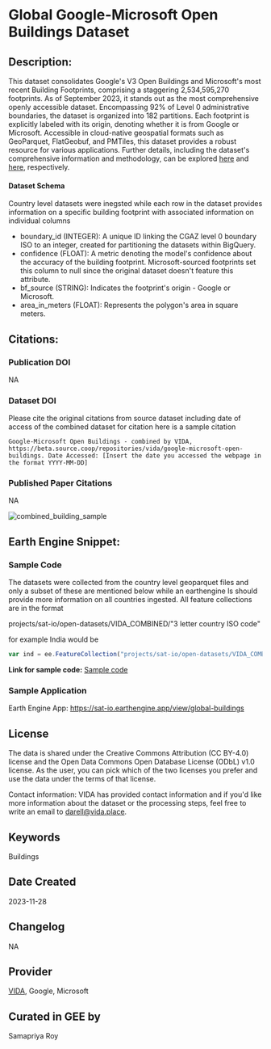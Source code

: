 
# Global Google-Microsoft Open Buildings Dataset

## Description:

This dataset consolidates Google's V3 Open Buildings and Microsoft's most recent Building Footprints, comprising a staggering 2,534,595,270 footprints. As of September 2023, it stands out as the most comprehensive openly accessible dataset. Encompassing 92% of Level 0 administrative boundaries, the dataset is organized into 182 partitions. Each footprint is explicitly labeled with its origin, denoting whether it is from Google or Microsoft. Accessible in cloud-native geospatial formats such as GeoParquet, FlatGeobuf, and PMTiles, this dataset provides a robust resource for various applications. Further details, including the dataset's comprehensive information and methodology, can be explored [here](https://beta.source.coop/repositories/vida/google-microsoft-open-buildings/description/) and [here](https://cloudnativegeo.org/blog/2023/09/introducing-the-ultimate-cloud-native-building-footprints-dataset/), respectively.


#### Dataset Schema
Country level datasets were inegsted while each row in the dataset provides information on a specific building footprint with associated information on individual columns

* boundary_id (INTEGER): A unique ID linking the CGAZ level 0 boundary ISO to an integer, created for partitioning the datasets within BigQuery.
* confidence (FLOAT): A metric denoting the model's confidence about the accuracy of the building footprint. Microsoft-sourced footprints set this column to null since the original dataset doesn't feature this attribute.
* bf_source (STRING): Indicates the footprint's origin - Google or Microsoft.
* area_in_meters (FLOAT): Represents the polygon's area in square meters.

## Citations:

### Publication DOI

NA

### Dataset DOI

Please cite the original citations from source dataset including date of access of the combined dataset for citation here is a sample citation

```
Google-Microsoft Open Buildings - combined by VIDA, https://beta.source.coop/repositories/vida/google-microsoft-open-buildings. Date Accessed: [Insert the date you accessed the webpage in the format YYYY-MM-DD]
```

### Published Paper Citations

NA

![combined_building_sample](https://github.com/samapriya/awesome-gee-community-datasets/assets/6677629/7f1a0278-c3f6-4f26-a945-fabc530b7e66)

## Earth Engine Snippet:

### Sample Code

The datasets were collected from the country level geoparquet files and only a subset of these are mentioned below while an earthengine ls should provide more information on all countries ingested. All feature collections are in the format

projects/sat-io/open-datasets/VIDA_COMBINED/"3 letter country ISO code"

for example India would be

```js
var ind = ee.FeatureCollection("projects/sat-io/open-datasets/VIDA_COMBINED/IND")
```

**Link for sample code:** [Sample code](https://code.earthengine.google.com/?scriptPath=users/sat-io/awesome-gee-catalog-examples:global-utilities-assets-amenities/GLOBAL-COMBINED-BUILDING-FOOTPRINTS-VIDA)

### Sample Application

Earth Engine App: https://sat-io.earthengine.app/view/global-buildings

## License

The data is shared under the Creative Commons Attribution (CC BY-4.0) license and the Open Data Commons Open Database License (ODbL) v1.0 license. As the user, you can pick which of the two licenses you prefer and use the data under the terms of that license.

Contact information: VIDA has provided contact information and if you'd like more information about the dataset or the processing steps, feel free to write an email to darell@vida.place.

## Keywords

Buildings

## Date Created

 2023-11-28

## Changelog

NA

## Provider

[VIDA](https://vida.place), Google, Microsoft

## Curated in GEE by
Samapriya Roy